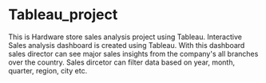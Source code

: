 # Tableau_project

This is Hardware store sales analysis project using Tableau.
Interactive Sales analysis dashboard is created using Tableau.
With this dashboard sales director can see major sales insights from the company's all branches over the country.
Sales dircetor can filter data based on year, month, quarter, region, city etc.
